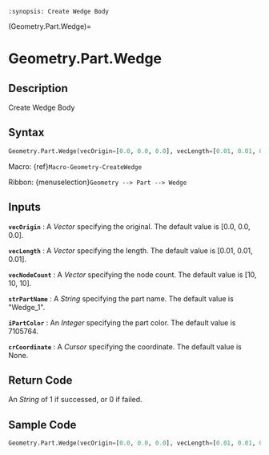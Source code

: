 ```{module} Geometry.Part.Wedge()
:synopsis: Create Wedge Body
```

(Geometry.Part.Wedge)=

# Geometry.Part.Wedge

## Description

Create Wedge Body

## Syntax

```python
Geometry.Part.Wedge(vecOrigin=[0.0, 0.0, 0.0], vecLength=[0.01, 0.01, 0.01], vecNodeCount=[10, 10, 10], strPartName="Wedge_1", iPartColor=7105764, crCoordinate=None)
```

Macro: {ref}`Macro-Geometry-CreateWedge`

Ribbon: {menuselection}`Geometry --> Part --> Wedge`

## Inputs

**`vecOrigin`**
: A _Vector_ specifying the original. The default value is [0.0, 0.0, 0.0].

**`vecLength`**
: A _Vector_ specifying the length. The default value is [0.01, 0.01, 0.01].

**`vecNodeCount`**
: A _Vector_ specifying the node count. The default value is [10, 10, 10].

**`strPartName`**
: A _String_ specifying the part name. The default value is "Wedge_1".

**`iPartColor`**
: An _Integer_ specifying the part color. The default value is 7105764.

**`crCoordinate`**
: A _Cursor_ specifying the coordinate. The default value is None.

## Return Code

An _String_ of 1 if successed, or 0 if failed.

## Sample Code

```python
Geometry.Part.Wedge(vecOrigin=[0.0, 0.0, 0.0], vecLength=[0.01, 0.01, 0.01], vecNodeCount=[10, 10, 10], strPartName="Wedge_1", iPartColor=7105764, crCoordinate=None)
```
